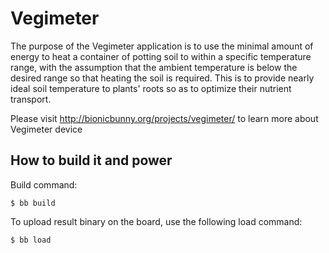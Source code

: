 # Vegimeter

The purpose of the Vegimeter application is to use the minimal amount
of energy to heat a container of potting soil to within a specific
temperature range, with the assumption that the ambient temperature is
below the desired range so that heating the soil is required. This is
to provide nearly ideal soil temperature to plants' roots so as to
optimize their nutrient transport.

Please visit <http://bionicbunny.org/projects/vegimeter/> to learn more
about Vegimeter device

## How to build it and power

Build command:

    $ bb build

To upload result binary on the board, use the following load command:

    $ bb load
